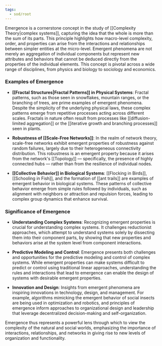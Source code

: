 ```yaml
---
tags:
  - sod/root
---
```


Emergence is a cornerstone concept in the study of [[Complexity Theory|complex systems]], capturing the idea that the whole is more than the sum of its parts. This principle highlights how macro-level complexity, order, and properties can arise from the interactions and relationships between simpler entities at the micro-level. Emergent phenomena are not merely an aggregation of individual components but represent new attributes and behaviors that cannot be deduced directly from the properties of the individual elements. This concept is pivotal across a wide range of disciplines, from physics and biology to sociology and economics.

### Examples of Emergence

- **[[Fractal Structures|Fractal Patterns]] in Physical Systems**: Fractal patterns, such as those seen in snowflakes, mountain ranges, or the branching of trees, are prime examples of emergent phenomena. Despite the simplicity of the underlying physical laws, these complex patterns emerge from repetitive processes acting across different scales. Fractals in nature often result from processes like [[diffusion-limited aggregation]] or the [[iterative growth and branching processes]] seen in plants.

- **Robustness of [[Scale-Free Networks]]**: In the realm of network theory, scale-free networks exhibit emergent properties of robustness against random failures, largely due to their heterogeneous connectivity distribution. This robustness is an emergent property because it arises from the network's [[Topology]] — specifically, the presence of highly connected hubs — rather than from the resilience of individual nodes.

- **[[Collective Behavior]] in Biological Systems**: [[Flocking in Birds]], [[Schooling in Fish]], and the formation of [[ant trails]] are examples of emergent behavior in biological systems. These patterns of collective behavior emerge from simple rules followed by individuals, such as alignment with neighbors or attraction and repulsion forces, leading to complex group dynamics that enhance survival.

### Significance of Emergence

- **Understanding Complex Systems**: Recognizing emergent properties is crucial for understanding complex systems. It challenges reductionist approaches, which attempt to understand systems solely by dissecting them into their component parts, by showing that new properties and behaviors arise at the system level from component interactions.

- **Predictive Modeling and Control**: Emergence presents both challenges and opportunities for the predictive modeling and control of complex systems. While emergent properties can make systems difficult to predict or control using traditional linear approaches, understanding the rules and interactions that lead to emergence can enable the design of systems with desirable emergent properties.

- **Innovation and Design**: Insights from emergent phenomena are inspiring innovations in technology, design, and management. For example, algorithms mimicking the emergent behavior of social insects are being used in optimization and robotics, and principles of emergence inform approaches to organizational design and leadership that leverage decentralized decision-making and self-organization.

Emergence thus represents a powerful lens through which to view the complexity of the natural and social worlds, emphasizing the importance of interactions, relationships, and networks in giving rise to new levels of organization and functionality.